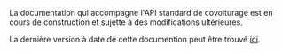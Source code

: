 La documentation qui accompagne l'API standard de covoiturage est en cours de 
construction et sujette à des modifications ultérieures.

La dernière version à date de cette documention peut être trouvé [ici](TODO).
